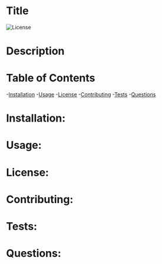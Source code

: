 # Title

![License](https://img.shields.io/badge/Licensed%20Under-Choice-blue)

# Description

# Table of Contents

-[Installation](#installation)
-[Usage](#usage)
-[License](#license)
-[Contributing](#contributing)
-[Tests](#tests)
-[Questions](#questions)

<a href = 'installation'></a>

# Installation:

<a href = 'usage'></a>

# Usage:

<a href = 'license'></a>

# License:

<a href = 'contributing'></a>

# Contributing:

<a href = 'tests'></a>

# Tests:

<a href = 'questions'></a>

# Questions:
